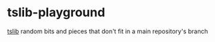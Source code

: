 # tslib-playground
[tslib](http://tslib.org) random bits and pieces that don't fit in a main
repository's branch
